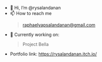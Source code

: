 - 👋 Hi, I’m @rysalandanan
- 📫 How to reach me 
     > raphaelyapsalandanan@gmail.com
- 🔨 Currently working on:
     > Project Bella
- Portfolio link: https://rysalandanan.itch.io/
